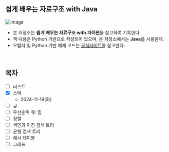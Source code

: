 ## 쉽게 배우는 자료구조 with Java
![image](https://github.com/user-attachments/assets/cf066bb6-0d6a-49b5-80f0-217ad78a0be7)

- 본 저장소는 **쉽게 배우는 자료구조 with 파이썬**을 참고하여 기록한다.
- 책 내용은 Python 기반으로 작성되어 있으며, 본 저장소에서는 **Java**를 사용한다.
- 오탈자 및 Python 기반 예제 코드는 [공식사이트](https://www.hanbit.co.kr/store/books/look.php?p_code=B1962706778)를 참고한다.
<br/>

## 목차
- [ ] 리스트
- [x] 스택
  - 2024-11-19(화)
- [ ] 큐
- [ ] 우선순위 큐: 힙
- [ ] 정렬
- [ ] 색인과 이진 검색 트리
- [ ] 균형 검색 트리
- [ ] 해시 테이블
- [ ] 그래프
